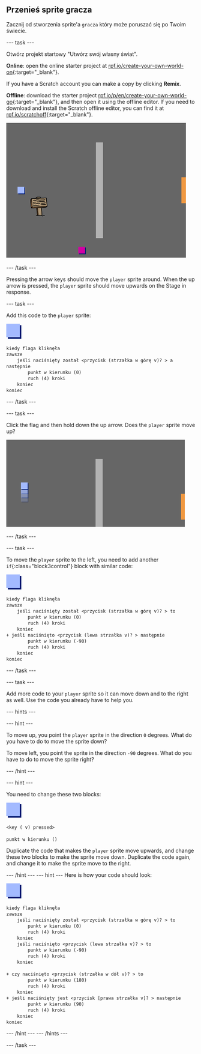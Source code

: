 ## Przenieś sprite gracza

Zacznij od stworzenia sprite'a `gracza` który może poruszać się po Twoim świecie.

\--- task \---

Otwórz projekt startowy "Utwórz swój własny świat".

**Online**: open the online starter project at [rpf.io/create-your-own-world-on](http://rpf.io/create-your-own-world-on){:target="_blank"}.

If you have a Scratch account you can make a copy by clicking **Remix**.

**Offline**: download the starter project [rpf.io/p/en/create-your-own-world-go](http://rpf.io/p/en/create-your-own-world-go){:target="_blank"}, and then open it using the offline editor. If you need to download and install the Scratch offline editor, you can find it at [rpf.io/scratchoff](https://rpf.io/scratchoff){:target="_blank"}.

![screenshot](images/world-starter.png)

\--- /task \---

Pressing the arrow keys should move the `player` sprite around. When the up arrow is pressed, the `player` sprite should move upwards on the Stage in response.

\--- task \---

Add this code to the `player` sprite:

![player](images/player.png)

```blocks3
kiedy flaga kliknęła
zawsze
    jeśli naciśnięty został <przycisk (strzałka w górę v)? > a następnie
        punkt w kierunku (0)
        ruch (4) kroki
    koniec
koniec
```

\--- /task \---

\--- task \---

Click the flag and then hold down the up arrow. Does the `player` sprite move up?

![screenshot](images/world-up.png)

\--- /task \---

\--- task \---

To move the `player` sprite to the left, you need to add another `if`{:class="block3control"} block with similar code:

![player](images/player.png)

```blocks3
kiedy flaga kliknęła
zawsze
    jeśli naciśnięty został <przycisk (strzałka w górę v)? > to
        punkt w kierunku (0)
        ruch (4) kroki
    koniec
+ jeśli naciśnięto <przycisk (lewa strzałka v)? > następnie
        punkt w kierunku (-90)
        ruch (4) kroki
    koniec
koniec
```

\--- /task \---

\--- task \---

Add more code to your `player` sprite so it can move down and to the right as well. Use the code you already have to help you.

\--- hints \---

\--- hint \---

To move up, you point the `player` sprite in the direction `0` degrees. What do you have to do to move the sprite down?

To move left, you point the sprite in the direction `-90` degrees. What do you have to do to move the sprite right?

\--- /hint \---

\--- hint \---

You need to change these two blocks:

![player](images/player.png)

```blocks3
<key ( v) pressed>

punkt w kierunku ()
```

Duplicate the code that makes the `player` sprite move upwards, and change these two blocks to make the sprite move down. Duplicate the code again, and change it to make the sprite move to the right.

\--- /hint \--- \--- hint \--- Here is how your code should look:

![player](images/player.png)

```blocks3
kiedy flaga kliknęła
zawsze
    jeśli naciśnięty został <przycisk (strzałka w górę v)? > to
        punkt w kierunku (0)
        ruch (4) kroki
    koniec
    jeśli naciśnięto <przycisk (lewa strzałka v)? > to
        punkt w kierunku (-90)
        ruch (4) kroki
    koniec

+ czy naciśnięto <przycisk (strzałka w dół v)? > to
        punkt w kierunku (180)
        ruch (4) kroki
    koniec
+ jeśli naciśnięty jest <przycisk [prawa strzałka v]? > następnie
        punkt w kierunku (90)
        ruch (4) kroki
    koniec
koniec
```

\--- /hint \--- \--- /hints \---

\--- /task \---